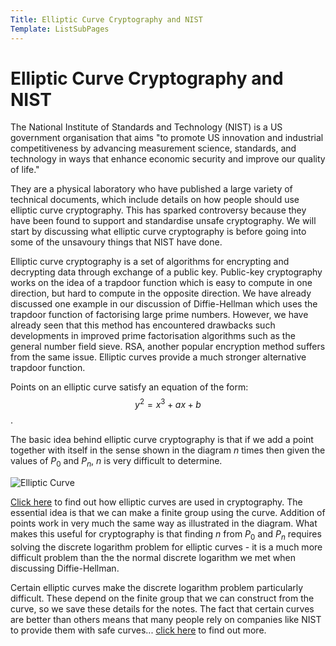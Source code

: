 ```yaml
---
Title: Elliptic Curve Cryptography and NIST
Template: ListSubPages
---
```


# Elliptic Curve Cryptography and NIST

The National Institute of Standards and Technology (NIST) is a US government organisation that aims "to promote US innovation and industrial competitiveness by advancing measurement science, standards, and technology in ways that enhance economic security and improve our quality of life."

They are a physical laboratory who have published a large variety of technical documents, which include details on how people should use elliptic curve cryptography. This has sparked controversy because they have been found to support and standardise unsafe cryptography. We will start by discussing what elliptic curve cryptography is before going into some of the unsavoury things that NIST have done.


Elliptic curve cryptography is a set of algorithms for encrypting and decrypting data through exchange of a public key. Public-key cryptography works on the idea of a trapdoor function which is easy to compute in one direction, but hard to compute in the opposite direction. We have already discussed one example in our discussion of Diffie-Hellman which uses the trapdoor function of factorising large prime numbers. However, we have already seen that this method has encountered drawbacks such developments in improved prime factorisation algorithms such as the general number field sieve. RSA, another popular encryption method suffers from the same issue. Elliptic curves provide a much stronger alternative trapdoor function.

Points on an elliptic curve satisfy an equation of the form:
$$ \begin{equation}
y^2 = x^3 + ax + b
\end{equation}
 $$.
 
The basic idea behind elliptic curve cryptography is that if we add a point together with itself in the sense shown in the diagram $n$ times then given the values of $P_0$ and $P_n$, $n$ is very difficult to determine. 

![Elliptic Curve](/course/media/curve1.png)

[Click here](/course/course/crypto/ECC) to find out how elliptic curves are used in cryptography. The essential idea is that we can make a finite group using the curve. Addition of points work in very much the same way as illustrated in the diagram. What makes this useful for cryptography is that finding $n$ from $P_0$ and $P_n$ requires solving the discrete logarithm problem for elliptic curves - it is a much more difficult problem than the the normal discrete logarithm we met when discussing Diffie-Hellman.

Certain elliptic curves make the discrete logarithm problem particularly difficult. These depend on the finite group that we can construct from the curve, so we save these details for the notes. The fact that certain curves are better than others means that many people rely on companies like NIST to provide them with safe curves... [click here](/course/course/crypto/dylannist) to find out more.


